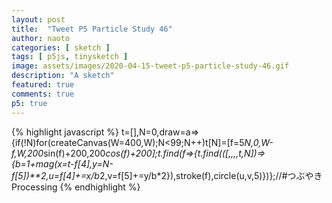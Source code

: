 ```yaml
---
layout: post
title:  "Tweet P5 Particle Study 46"
author: naoto
categories: [ sketch ]
tags: [ p5js, tinysketch ]
image: assets/images/2020-04-15-tweet-p5-particle-study-46.gif
description: "A sketch"
featured: true
comments: true
p5: true
---
```


<div id = "p5sketch">
  <!-- p5 instance will be created here -->
</div>

{% highlight javascript %}
t=[],N=0,draw=a=>{if(!N)for(createCanvas(W=400,W);N<99;N++)t[N]=[f=5*N,0,W-f,W,200*sin(f)+200,200*cos(f)+200];t.find(f=>{t.find(([,,,,t,N])=>{b=1+mag(x=t-f[4],y=N-f[5])**2,u=f[4]+=x/b*2,v=f[5]+=y/b*2}),stroke(f),circle(u,v,5)})};//#つぶやきProcessing
{% endhighlight %}

<script>
// Naoto Hieda
// https://creativecommons.org/licenses/by-sa/3.0/
t=[],N=0,draw=a=>{if(!N)for(createCanvas(W=400,W).parent('p5sketch');N<99;N++)t[N]=[f=5*N,0,W-f,W,200*sin(f)+200,200*cos(f)+200];t.find(f=>{t.find(([,,,,t,N])=>{b=1+mag(x=t-f[4],y=N-f[5])**2,u=f[4]+=x/b*2,v=f[5]+=y/b*2}),stroke(f),circle(u,v,5)})};//#つぶやきProcessing
</script>
